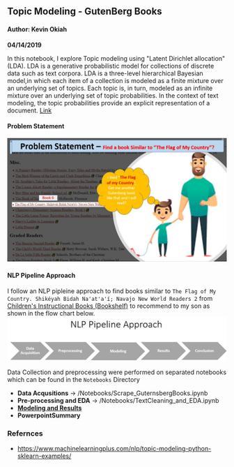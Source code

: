 


## Topic Modeling - GutenBerg Books

#### Author: Kevin Okiah

**04/14/2019**

In this notebook, I explore Topic modeling using "Latent Dirichlet allocation" (LDA). LDA is a generative probabilistic model for collections of
discrete data such as text corpora. LDA is a three-level hierarchical Bayesian model,in which each item of a collection is modeled as a finite mixture over an underlying set of topics. Each topic is, in turn, modeled as an infinite mixture over an underlying set of topic probabilities. In the context of text modeling, the topic probabilities provide an explicit representation of a document. [Link](http://www.jmlr.org/papers/volume3/blei03a/blei03a.pdf)

#### Problem Statement
![](https://github.com/kevimwe/NaturalLanguageProcessing-NLP/blob/master/TopicModeling/topic_modeling.JPG)


#### NLP Pipeline Approach
I follow an NLP pipleine approach to find books similar to `The Flag of My Country. Shikéyah Bidah Na'at'a'í; Navajo New World Readers 2` from [Children's Instructional Books (Bookshelf)](https://www.gutenberg.org/wiki/Children%27s_Instructional_Books_(Bookshelf)) to recommend to my son as shown in the flow chart below.
![](https://github.com/kevimwe/NaturalLanguageProcessing-NLP/blob/master/TopicModeling/nlp_pipeline.JPG)

Data Collection and preprocessing were performed on separated notebooks which can be found in the `Notebooks` Directory
* **Data Acqusitions**  ->  /Notebooks/Scrape_GuternsbergBooks.ipynb
* **Pre-processing and EDA** -> /Notebooks/TextCleaning_and_EDA.ipynb
* [**Modeling and Results**](https://github.com/kevimwe/NaturalLanguageProcessing-NLP/blob/master/TopicModeling/TopicModeling_IMDB_ActionMoviesReviews-LDA.ipynb)
* **PowerpointSummary**


   
### Refernces
* https://www.machinelearningplus.com/nlp/topic-modeling-python-sklearn-examples/
